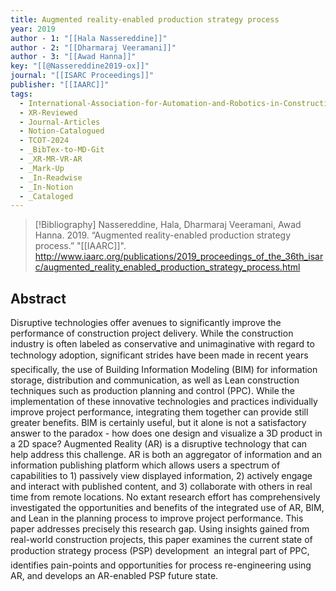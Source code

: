 ```yaml
---
title: Augmented reality-enabled production strategy process
year: 2019
author - 1: "[[Hala Nassereddine]]"
author - 2: "[[Dharmaraj Veeramani]]"
author - 3: "[[Awad Hanna]]"
key: "[[@Nassereddine2019-ox]]"
journal: "[[ISARC Proceedings]]"
publisher: "[[IAARC]]"
tags:
  - International-Association-for-Automation-and-Robotics-in-Construction-IAARC
  - XR-Reviewed
  - Journal-Articles
  - Notion-Catalogued
  - TCOT-2024
  - _BibTex-to-MD-Git
  - _XR-MR-VR-AR
  - _Mark-Up
  - _In-Readwise
  - _In-Notion
  - _Cataloged
---
```


> [!Bibliography]
> Nassereddine, Hala, Dharmaraj Veeramani, Awad Hanna. 2019. “Augmented reality-enabled production strategy process.” "[[IAARC]]". http://www.iaarc.org/publications/2019_proceedings_of_the_36th_isarc/augmented_reality_enabled_production_strategy_process.html

## Abstract
Disruptive technologies offer avenues to significantly improve the performance of construction project delivery. While the construction industry is often labeled as conservative and unimaginative with regard to technology adoption, significant strides have been made in recent years  specifically, the use of Building Information Modeling (BIM) for information storage, distribution and communication, as well as Lean construction techniques such as production planning and control (PPC). While the implementation of these innovative technologies and practices individually improve project performance, integrating them together can provide still greater benefits. BIM is certainly useful, but it alone is not a satisfactory answer to the paradox -  how does one design and visualize a 3D product in a 2D space? Augmented Reality (AR) is a disruptive technology that can help address this challenge. AR is both an aggregator of information and an information publishing platform which allows users a spectrum of capabilities to 1) passively view displayed information, 2) actively engage and interact with published content, and 3) collaborate with others in real time from remote locations. No extant research effort has comprehensively investigated the opportunities and benefits of the integrated use of AR, BIM, and Lean in the planning process to improve project performance. This paper addresses precisely this research gap. Using insights gained from real-world construction projects, this paper examines the current state of production strategy process (PSP) development  an integral part of PPC, identifies pain-points and opportunities for process re-engineering using AR, and develops an AR-enabled PSP future state.